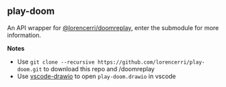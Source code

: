 ## play-doom

An API wrapper for [@lorencerri/doomreplay](https://github.com/lorencerri/doomreplay), enter the submodule for more information.

**Notes**

-   Use `git clone --recursive https://github.com/lorencerri/play-doom.git` to download this repo and /doomreplay
-   Use [vscode-drawio](https://marketplace.visualstudio.com/items?itemName=hediet.vscode-drawio) to open `play-doom.drawio` in vscode
